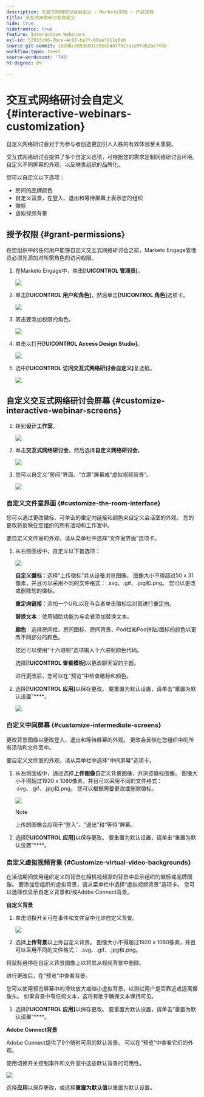 ```yaml
---
description: 交互式网络研讨会自定义 — Marketo文档 — 产品文档
title: 交互式网络研讨会自定义
hide: true
hidefromtoc: true
feature: Interactive Webinars
exl-id: 52933cb6-7bce-4c81-ba3f-68eaf211e8eb
source-git-commit: 1d2dbc5859b031995eb487f617ace9fdb2be7f0b
workflow-type: tm+mt
source-wordcount: '740'
ht-degree: 0%

---
```


# 交互式网络研讨会自定义 {#interactive-webinars-customization}

自定义网络研讨会对于为参与者创造更加引人入胜的有效体验至关重要。

交互式网络研讨会提供了多个自定义选项，可根据您的需求定制网络研讨会环境。 自定义不同屏幕的外观，以反映贵组织的品牌化。

您可以自定义以下选项：

* 房间的品牌颜色
* 自定义背景，在登入、退出和等待屏幕上表示您的组织
* 徽标
* 虚拟视频背景

## 授予权限 {#grant-permissions}

在您组织中的任何用户能够自定义交互式网络研讨会之前，Marketo Engage管理员必须先添加对所需角色的访问权限。

1. 在Marketo Engage中，单击&#x200B;**[!UICONTROL 管理员]**。

   ![](assets/interactive-webinars-customization-1.png)

1. 单击&#x200B;**[!UICONTROL 用户和角色]**，然后单击&#x200B;**[!UICONTROL 角色]**&#x200B;选项卡。

   ![](assets/interactive-webinars-customization-2.png)

1. 双击要添加权限的角色。

   ![](assets/interactive-webinars-customization-3.png)

1. 单击以打开&#x200B;**[!UICONTROL Access Design Studio]**。

   ![](assets/interactive-webinars-customization-4.png)

1. 选中&#x200B;**[!UICONTROL 访问交互式网络研讨会自定义]**&#x200B;复选框。

   ![](assets/interactive-webinars-customization-5.png)

## 自定义交互式网络研讨会屏幕 {#customize-interactive-webinar-screens}

1. 转到&#x200B;**设计工作室**。

   ![](assets/interactive-webinars-customization-6.png)

1. 单击&#x200B;**交互式网络研讨会**，然后选择&#x200B;**自定义网络研讨会**。

   ![](assets/interactive-webinars-customization-7.png)

1. 您可以自定义“房间”界面、“立即”屏幕或“虚拟视频背景”。

   ![](assets/interactive-webinars-customization-8.png)

### 自定义文件室界面 {#customize-the-room-interface}

您可以通过更改徽标、可单击的重定向链接和颜色来自定义会话室的外观。 您的更改将反映在您组织的所有活动和工作室中。

要自定义文件室的外观，请从菜单栏中选择“文件室界面”选项卡。

1. 从右侧面板中，自定义以下首选项：

   ![](assets/interactive-webinars-customization-9.png)

   **自定义徽标**：选择“上传徽标”并从设备浏览图像。 图像大小不得超过50 x 31像素，并且可以采用不同的文件格式： .svg、.gif、.jpg和.png。 您可以更改或删除您的徽标。

   **重定向链接**：添加一个URL以在与会者单击徽标后对其进行重定向。

   **替换文本**：使用辅助功能为与会者添加替换文本。

   **颜色**：选择房间栏、房间图标、房间背景、Pod栏和Pod拼贴/图标的颜色以更改不同部分的颜色。

   您还可以使用“十六进制”选项输入十六进制颜色代码。

   选择&#x200B;**[!UICONTROL 查看模板]**&#x200B;以更改聊天室的主题。

   进行更改后，您可以在“预览”中检查徽标和颜色。

1. 选择&#x200B;**[!UICONTROL 应用]**&#x200B;以保存更改。 要重置为默认设置，请单击“重置为默认设置”****。

   ![](assets/interactive-webinars-customization-10.png)

### 自定义中间屏幕 {#customize-intermediate-screens}

更改背景图像以更改登入、退出和等待屏幕的外观。 更改会反映在您组织中的所有活动和文件室中。

要自定义文件室的外观，请从菜单栏中选择“中间屏幕”选项卡。

1. 从右侧面板中，通过选择&#x200B;**上传图像**&#x200B;自定义背景图像，并浏览徽标图像。 图像大小不得超过1920 x 1080像素，并且可以采用不同的文件格式： .svg、.gif、.jpg和.png。 您可以根据需要更改或删除徽标。

   ![](assets/interactive-webinars-customization-11.png)

   >[!NOTE]
   >
   >上传的图像会应用于“登入”、“退出”和“等待”屏幕。

1. 选择&#x200B;**[!UICONTROL 应用]**&#x200B;以保存更改。 要重置为默认设置，请单击“重置为默认设置”****。

### 自定义虚拟视频背景 {#Customize-virtual-video-backgrounds}

在活动期间使用组织定义的背景在相机视频源的背景中显示组织的徽标或品牌图像。 要添加您组织的虚拟背景，请从菜单栏中选择“虚拟视频背景”选项卡。 您可以选择仅显示自定义背景和/或Adobe Connect背景。

**自定义背景**

1. 单击切换开关可在事件和文件室中允许自定义背景。

   ![](assets/interactive-webinars-customization-12.png)

1. 选择&#x200B;**上传背景**&#x200B;以上传自定义背景。 图像大小不得超过1920 x 1080像素，并且可以采用不同的文件格式： .svg、.gif、.jpg和.png。

将鼠标悬停在自定义背景图像上以将其从视频背景中删除。

进行更改后，在“预览”中查看背景。

您可以使用预览屏幕中的滑块放大或缩小虚拟背景，以测试用户是否靠近或远离摄像头。 如果背景中有任何文本，这将有助于确保文本保持可见。

1. 选择&#x200B;**[!UICONTROL 应用]**&#x200B;以保存更改。 要重置为默认设置，请单击“重置为默认设置”****。

**Adobe Connect背景**

Adobe Connect提供了9个随时可用的默认背景。 可以在“预览”中查看它们的外观。

使用切换开关控制事件和文件室中这些默认背景的可用性。

![](assets/interactive-webinars-customization-13.png)

选择&#x200B;**应用**&#x200B;以保存更改，或选择&#x200B;**重置为默认值**&#x200B;以重置为默认设置。
